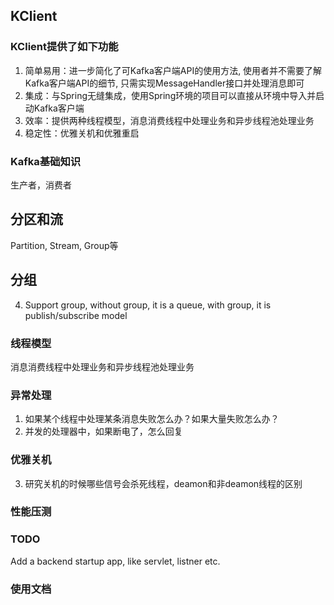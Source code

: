 ## KClient

### KClient提供了如下功能

1. 简单易用：进一步简化了可Kafka客户端API的使用方法, 使用者并不需要了解Kafka客户端API的细节, 只需实现MessageHandler接口并处理消息即可
2. 集成：与Spring无缝集成，使用Spring环境的项目可以直接从环境中导入并启动Kafka客户端
3. 效率：提供两种线程模型，消息消费线程中处理业务和异步线程池处理业务
4. 稳定性：优雅关机和优雅重启

### Kafka基础知识

生产者，消费者

## 分区和流

Partition, Stream, Group等

## 分组

4. Support group, without group, it is a queue, with group, it is publish/subscribe model

### 线程模型

消息消费线程中处理业务和异步线程池处理业务

### 异常处理

1. 如果某个线程中处理某条消息失败怎么办？如果大量失败怎么办？
2. 并发的处理器中，如果断电了，怎么回复

### 优雅关机

3. 研究关机的时候哪些信号会杀死线程，deamon和非deamon线程的区别

### 性能压测

### TODO

Add a backend startup app, like servlet, listner etc.

### 使用文档